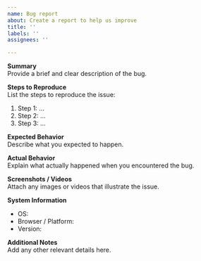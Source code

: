 ```yaml
---
name: Bug report
about: Create a report to help us improve
title: ''
labels: ''
assignees: ''

---
```


**Summary**  
Provide a brief and clear description of the bug.

**Steps to Reproduce**  
List the steps to reproduce the issue:
1. Step 1: ...
2. Step 2: ...
3. Step 3: ...

**Expected Behavior**  
Describe what you expected to happen.

**Actual Behavior**  
Explain what actually happened when you encountered the bug.

**Screenshots / Videos**  
Attach any images or videos that illustrate the issue.

**System Information**  
- OS:  
- Browser / Platform:  
- Version:  

**Additional Notes**  
Add any other relevant details here.
